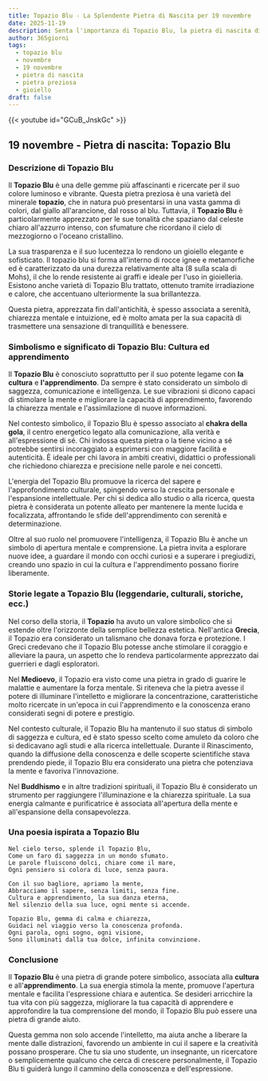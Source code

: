 ```yaml
---
title: Topazio Blu - La Splendente Pietra di Nascita per 19 novembre
date: 2025-11-19
description: Senta l'importanza di Topazio Blu, la pietra di nascita di 19 novembre che simboleggia Cultura ed apprendimento. Lasci che la sua bellezza e il suo significato illuminino la sua giornata.
author: 365giorni
tags:
  - topazio blu
  - novembre
  - 19 novembre
  - pietra di nascita
  - pietra preziosa
  - gioiello
draft: false
---
```


{{< youtube id="GCuB_JnskGc" >}}

## 19 novembre - Pietra di nascita: Topazio Blu

### Descrizione di Topazio Blu

Il **Topazio Blu** è una delle gemme più affascinanti e ricercate per il suo colore luminoso e vibrante. Questa pietra preziosa è una varietà del minerale **topazio**, che in natura può presentarsi in una vasta gamma di colori, dal giallo all'arancione, dal rosso al blu. Tuttavia, il **Topazio Blu** è particolarmente apprezzato per le sue tonalità che spaziano dal celeste chiaro all'azzurro intenso, con sfumature che ricordano il cielo di mezzogiorno o l'oceano cristallino.

La sua trasparenza e il suo lucentezza lo rendono un gioiello elegante e sofisticato. Il topazio blu si forma all'interno di rocce ignee e metamorfiche ed è caratterizzato da una durezza relativamente alta (8 sulla scala di Mohs), il che lo rende resistente ai graffi e ideale per l'uso in gioielleria. Esistono anche varietà di Topazio Blu trattato, ottenuto tramite irradiazione e calore, che accentuano ulteriormente la sua brillantezza.

Questa pietra, apprezzata fin dall'antichità, è spesso associata a serenità, chiarezza mentale e intuizione, ed è molto amata per la sua capacità di trasmettere una sensazione di tranquillità e benessere.

### Simbolismo e significato di Topazio Blu: Cultura ed apprendimento

Il **Topazio Blu** è conosciuto soprattutto per il suo potente legame con **la cultura** e **l'apprendimento**. Da sempre è stato considerato un simbolo di saggezza, comunicazione e intelligenza. Le sue vibrazioni si dicono capaci di stimolare la mente e migliorare la capacità di apprendimento, favorendo la chiarezza mentale e l'assimilazione di nuove informazioni.

Nel contesto simbolico, il Topazio Blu è spesso associato al **chakra della gola**, il centro energetico legato alla comunicazione, alla verità e all'espressione di sé. Chi indossa questa pietra o la tiene vicino a sé potrebbe sentirsi incoraggiato a esprimersi con maggiore facilità e autenticità. È ideale per chi lavora in ambiti creativi, didattici o professionali che richiedono chiarezza e precisione nelle parole e nei concetti.

L'energia del Topazio Blu promuove la ricerca del sapere e l'approfondimento culturale, spingendo verso la crescita personale e l'espansione intellettuale. Per chi si dedica allo studio o alla ricerca, questa pietra è considerata un potente alleato per mantenere la mente lucida e focalizzata, affrontando le sfide dell'apprendimento con serenità e determinazione.

Oltre al suo ruolo nel promuovere l'intelligenza, il Topazio Blu è anche un simbolo di apertura mentale e comprensione. La pietra invita a esplorare nuove idee, a guardare il mondo con occhi curiosi e a superare i pregiudizi, creando uno spazio in cui la cultura e l'apprendimento possano fiorire liberamente.

### Storie legate a Topazio Blu (leggendarie, culturali, storiche, ecc.)

Nel corso della storia, il **Topazio** ha avuto un valore simbolico che si estende oltre l'orizzonte della semplice bellezza estetica. Nell'antica **Grecia**, il Topazio era considerato un talismano che donava forza e protezione. I Greci credevano che il Topazio Blu potesse anche stimolare il coraggio e alleviare la paura, un aspetto che lo rendeva particolarmente apprezzato dai guerrieri e dagli esploratori.

Nel **Medioevo**, il Topazio era visto come una pietra in grado di guarire le malattie e aumentare la forza mentale. Si riteneva che la pietra avesse il potere di illuminare l'intelletto e migliorare la concentrazione, caratteristiche molto ricercate in un'epoca in cui l'apprendimento e la conoscenza erano considerati segni di potere e prestigio.

Nel contesto culturale, il Topazio Blu ha mantenuto il suo status di simbolo di saggezza e cultura, ed è stato spesso scelto come amuleto da coloro che si dedicavano agli studi e alla ricerca intellettuale. Durante il Rinascimento, quando la diffusione della conoscenza e delle scoperte scientifiche stava prendendo piede, il Topazio Blu era considerato una pietra che potenziava la mente e favoriva l'innovazione.

Nel **Buddhismo** e in altre tradizioni spirituali, il Topazio Blu è considerato un strumento per raggiungere l'illuminazione e la chiarezza spirituale. La sua energia calmante e purificatrice è associata all'apertura della mente e all'espansione della consapevolezza.

### Una poesia ispirata a Topazio Blu

```
Nel cielo terso, splende il Topazio Blu,
Come un faro di saggezza in un mondo sfumato.
Le parole fluiscono dolci, chiare come il mare,
Ogni pensiero si colora di luce, senza paura.

Con il suo bagliore, apriamo la mente,
Abbracciamo il sapere, senza limiti, senza fine.
Cultura e apprendimento, la sua danza eterna,
Nel silenzio della sua luce, ogni mente si accende.

Topazio Blu, gemma di calma e chiarezza,
Guidaci nel viaggio verso la conoscenza profonda.
Ogni parola, ogni sogno, ogni visione,
Sono illuminati dalla tua dolce, infinita convinzione.
```

### Conclusione

Il **Topazio Blu** è una pietra di grande potere simbolico, associata alla **cultura** e all'**apprendimento**. La sua energia stimola la mente, promuove l'apertura mentale e facilita l'espressione chiara e autentica. Se desideri arricchire la tua vita con più saggezza, migliorare la tua capacità di apprendere e approfondire la tua comprensione del mondo, il Topazio Blu può essere una pietra di grande aiuto.

Questa gemma non solo accende l'intelletto, ma aiuta anche a liberare la mente dalle distrazioni, favorendo un ambiente in cui il sapere e la creatività possano prosperare. Che tu sia uno studente, un insegnante, un ricercatore o semplicemente qualcuno che cerca di crescere personalmente, il Topazio Blu ti guiderà lungo il cammino della conoscenza e dell'espressione.